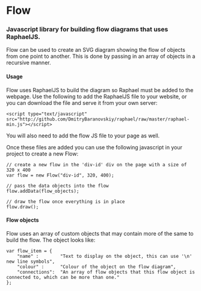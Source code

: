 # Flow

### Javascript library for building flow diagrams that uses RaphaelJS.

Flow can be used to create an SVG diagram showing the flow of objects from one point to another. This is done by passing in an array of objects in a recursive manner.

#### Usage

Flow uses RaphaelJS to build the diagram so Raphael must be added to the webpage. Use the following to add the RaphaelJS file to your website, or you can download the file and serve it from your own server:

    <script type="text/javascript" src="http://github.com/DmitryBaranovskiy/raphael/raw/master/raphael-min.js"></script>

You will also need to add the flow JS file to your page as well.

Once these files are added you can use the following javascript in your project to create a new Flow:

    // create a new flow in the 'div-id' div on the page with a size of 320 x 400
    var flow = new Flow("div-id", 320, 400);
    
    // pass the data objects into the flow
    flow.addData(flow_objects);
    
    // draw the flow once everything is in place
    flow.draw();
    
#### Flow objects

Flow uses an array of custom objects that may contain more of the same to build the flow. The object looks like:

    var flow_item = {
        "name" :        "Text to display on the object, this can use '\n' new line symbols",
        "colour" :      "Colour of the object on the flow diagram",
        "connections":  "An array of flow objects that this flow object is connected to, which can be more than one."
    };
